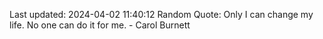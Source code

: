 Last updated: 2024-04-02 11:40:12
Random Quote: Only I can change my life. No one can do it for me. - Carol Burnett